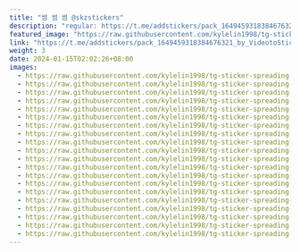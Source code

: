 ```yaml
---
title: "썸 썸 썸 @skzstickers"
description: "regular: https://t.me/addstickers/pack_1649459318384676321_by_VideotoStickerBot"
featured_image: "https://raw.githubusercontent.com/kylelin1998/tg-sticker-spreading-worldwide-images/main/img/ed77a669-3954-40c4-a38e-b04cde4599eb.jpg"
link: "https://t.me/addstickers/pack_1649459318384676321_by_VideotoStickerBot"
weight: 3
date: 2024-01-15T02:02:26+08:00
images:
  - https://raw.githubusercontent.com/kylelin1998/tg-sticker-spreading-worldwide-images/main/img/ed77a669-3954-40c4-a38e-b04cde4599eb.jpg
  - https://raw.githubusercontent.com/kylelin1998/tg-sticker-spreading-worldwide-images/main/img/80b024c7-2f9e-47ec-b72c-1bc08431bc1f.jpg
  - https://raw.githubusercontent.com/kylelin1998/tg-sticker-spreading-worldwide-images/main/img/8a5b99d7-b16a-4360-8ae7-c37a768c5c87.jpg
  - https://raw.githubusercontent.com/kylelin1998/tg-sticker-spreading-worldwide-images/main/img/2a1bcc4e-ed13-4e26-8d6a-0932bb74dc19.jpg
  - https://raw.githubusercontent.com/kylelin1998/tg-sticker-spreading-worldwide-images/main/img/9dfa5bed-760c-4b40-9143-9a794c16cbc1.jpg
  - https://raw.githubusercontent.com/kylelin1998/tg-sticker-spreading-worldwide-images/main/img/6cd01378-931f-4ab2-b228-0aabba0dd7e5.jpg
  - https://raw.githubusercontent.com/kylelin1998/tg-sticker-spreading-worldwide-images/main/img/08cc16bd-f5a8-4abe-9a90-589bba1693c6.jpg
  - https://raw.githubusercontent.com/kylelin1998/tg-sticker-spreading-worldwide-images/main/img/efb1a2ce-5810-436d-9aaf-dce1beafce58.jpg
  - https://raw.githubusercontent.com/kylelin1998/tg-sticker-spreading-worldwide-images/main/img/59a788b3-a7c1-48b4-b545-2c32a212434c.jpg
  - https://raw.githubusercontent.com/kylelin1998/tg-sticker-spreading-worldwide-images/main/img/7ea09b6a-72b0-4702-9e14-b3d80f7b1a84.jpg
  - https://raw.githubusercontent.com/kylelin1998/tg-sticker-spreading-worldwide-images/main/img/e50cf659-6152-4925-974a-75df475c5ab5.jpg
  - https://raw.githubusercontent.com/kylelin1998/tg-sticker-spreading-worldwide-images/main/img/d89a39e2-6d5b-4cc0-9ad7-97244f09012f.jpg
  - https://raw.githubusercontent.com/kylelin1998/tg-sticker-spreading-worldwide-images/main/img/fafef589-5bfd-42cd-a251-3ec7983ef592.jpg
  - https://raw.githubusercontent.com/kylelin1998/tg-sticker-spreading-worldwide-images/main/img/4563219b-ef25-48b4-9057-2ebc507cb347.jpg
  - https://raw.githubusercontent.com/kylelin1998/tg-sticker-spreading-worldwide-images/main/img/562dd8d8-bb97-49cb-81e4-7fca75aebd0b.jpg
  - https://raw.githubusercontent.com/kylelin1998/tg-sticker-spreading-worldwide-images/main/img/ad9f501e-cc2d-4ff2-9add-8278c88adb9b.jpg
  - https://raw.githubusercontent.com/kylelin1998/tg-sticker-spreading-worldwide-images/main/img/22b87538-72e4-449d-9395-42c846b35bd6.jpg
  - https://raw.githubusercontent.com/kylelin1998/tg-sticker-spreading-worldwide-images/main/img/a97c99d8-7477-4c35-ae66-f59aa1375b92.jpg
  - https://raw.githubusercontent.com/kylelin1998/tg-sticker-spreading-worldwide-images/main/img/13ebe506-8753-4426-bcb5-c4ea5cb64522.jpg
  - https://raw.githubusercontent.com/kylelin1998/tg-sticker-spreading-worldwide-images/main/img/48ada557-998c-4acb-9050-63ec587fc9cb.jpg
---
```

